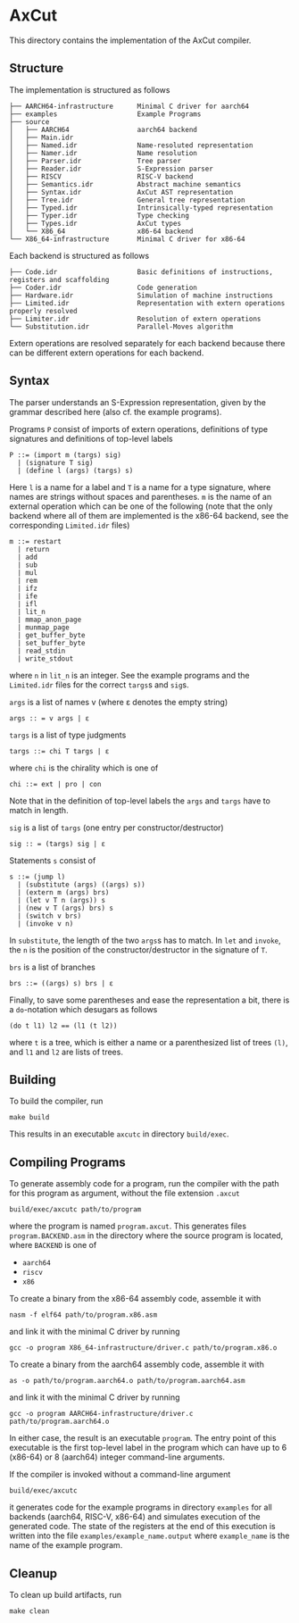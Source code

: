 # AxCut

This directory contains the implementation of the AxCut compiler.

## Structure

The implementation is structured as follows

``` console
├── AARCH64-infrastructure      Minimal C driver for aarch64
├── examples                    Example Programs
├── source
│   ├── AARCH64                 aarch64 backend
│   ├── Main.idr
│   ├── Named.idr               Name-resoluted representation
│   ├── Namer.idr               Name resolution
│   ├── Parser.idr              Tree parser
│   ├── Reader.idr              S-Expression parser
│   ├── RISCV                   RISC-V backend
│   ├── Semantics.idr           Abstract machine semantics
│   ├── Syntax.idr              AxCut AST representation
│   ├── Tree.idr                General tree representation
│   ├── Typed.idr               Intrinsically-typed representation
│   ├── Typer.idr               Type checking
│   ├── Types.idr               AxCut types
│   └── X86_64                  x86-64 backend
└── X86_64-infrastructure       Minimal C driver for x86-64
```

Each backend is structured as follows

```console
├── Code.idr                    Basic definitions of instructions, registers and scaffolding
├── Coder.idr                   Code generation
├── Hardware.idr                Simulation of machine instructions
├── Limited.idr                 Representation with extern operations properly resolved
├── Limiter.idr                 Resolution of extern operations
└── Substitution.idr            Parallel-Moves algorithm
```

Extern operations are resolved separately for each backend because there can be different extern operations for each backend.

## Syntax

The parser understands an S-Expression representation, given by the grammar described here (also cf. the example programs).

Programs `P` consist of imports of extern operations, definitions of type signatures and definitions of top-level labels

```
P ::= (import m (targs) sig)
  | (signature T sig)
  | (define l (args) (targs) s)
```

Here `l` is a name for a label and `T` is a name for a type signature, where names are strings without spaces and parentheses.
`m` is the name of an external operation which can be one of the following (note that the only backend where all of them are implemented is the x86-64 backend, see the corresponding `Limited.idr` files)

```
m ::= restart
  | return
  | add
  | sub
  | mul
  | rem
  | ifz
  | ife
  | ifl
  | lit_n
  | mmap_anon_page
  | munmap_page
  | get_buffer_byte
  | set_buffer_byte
  | read_stdin
  | write_stdout
```

where `n` in `lit_n` is an integer.
See the example programs and the `Limited.idr` files for the correct `targs`s and `sig`s.

`args` is a list of names v (where ε denotes the empty string)

```
args :: = v args | ε
```

`targs` is a list of type judgments

```
targs ::= chi T targs | ε
```

where `chi` is the chirality which is one of

```
chi ::= ext | pro | con
```

Note that in the definition of top-level labels the `args` and `targs` have to match in length.

`sig` is a list of `targs` (one entry per constructor/destructor)

```
sig :: = (targs) sig | ε
```

Statements `s` consist of

```
s ::= (jump l)
  | (substitute (args) ((args) s))
  | (extern m (args) brs)
  | (let v T n (args)) s
  | (new v T (args) brs) s
  | (switch v brs)
  | (invoke v n)
```

In `substitute`, the length of the two `args`s has to match.
In `let` and `invoke`, the `n` is the position of the constructor/destructor in the signature of `T`.

`brs` is a list of branches

```
brs ::= ((args) s) brs | ε
```

Finally, to save some parentheses and ease the representation a bit, there is a `do`-notation which desugars as follows

```
(do t l1) l2 == (l1 (t l2))
```

where `t` is a tree, which is either a name or a parenthesized list of trees `(l)`, and `l1` and `l2` are lists of trees.

## Building

To build the compiler, run

```
make build
```

This results in an executable `axcutc` in directory `build/exec`.

## Compiling Programs

To generate assembly code for a program, run the compiler with the path for this program as argument, without the file extension `.axcut`

```
build/exec/axcutc path/to/program
```

where the program is named `program.axcut`.
This generates files `program.BACKEND.asm` in the directory where the source program is located, where `BACKEND` is one of
- `aarch64`
- `riscv`
- `x86`

To create a binary from the x86-64 assembly code, assemble it with

```
nasm -f elf64 path/to/program.x86.asm
```

and link it with the minimal C driver by running

```
gcc -o program X86_64-infrastructure/driver.c path/to/program.x86.o
```

To create a binary from the aarch64 assembly code, assemble it with

```
as -o path/to/program.aarch64.o path/to/program.aarch64.asm
```

and link it with the minimal C driver by running

```
gcc -o program AARCH64-infrastructure/driver.c path/to/program.aarch64.o
```

In either case, the result is an executable `program`.
The entry point of this executable is the first top-level label in the program which can have up to 6 (x86-64) or 8 (aarch64) integer command-line arguments.

If the compiler is invoked without a command-line argument

```
build/exec/axcutc
```

it generates code for the example programs in directory `examples` for all backends (aarch64, RISC-V, x86-64) and simulates execution of the generated code.
The state of the registers at the end of this execution is written into the file `examples/example_name.output` where `example_name` is the name of the example program.

## Cleanup

To clean up build artifacts, run

```
make clean
```
